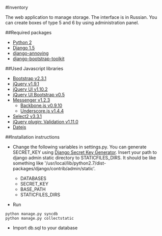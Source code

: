 #Inventory

The web application to manage storage. The interface is in Russian.
You can create boxes of type 5 and 6 by using administration panel.

##Required packages

* [Python 2](http://www.python.org)
* [Django 1.5](http://djangoproject.com)
* [django-annoying](https://github.com/skorokithakis/django-annoying)
* [django-bootstrap-toolkit](https://github.com/dyve/django-bootstrap-toolkit)

##Used Javascript libraries
* [Bootstrap v2.3.1](http://twitter.github.com/bootstrap/)
* [jQuery v1.9.1](http://jquery.com/)
* [jQuery UI v1.10.2](http://jqueryui.com/)
* [jQuery UI Bootstrap v0.5](http://addyosmani.github.com/jquery-ui-bootstrap/)
* [Messenger v1.2.3](http://github.hubspot.com/messenger/)
    * [Backbone.js v0.9.10](http://backbonejs.org/)
    * [Underscore.js v1.4.4](http://underscorejs.org/)
* [Select2 v3.3.1](http://ivaynberg.github.com/select2/)
* [jQuery plugin: Validation v1.11.0](http://bassistance.de/jquery-plugins/jquery-plugin-validation/)
* [Datejs](http://www.datejs.com/)

##Installation instructions

* Change the following variables in settings.py. You can generate SECRET_KEY using [Django Secret Key Generator](http://www.miniwebtool.com/django-secret-key-generator/). Insert your path to django admin static directory to STATICFILES_DIRS. It should be like something like '/usr/local/lib/python2.7/dist-packages/django/contrib/admin/static'.
    * DATABASES
    * SECRET_KEY
    * BASE_PATH
    * STATICFILES_DIRS

* Run
```
python manage.py syncdb
python manage.py collectstatic
```

* Import db.sql to your database
